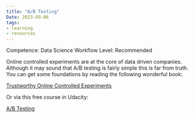 ```yaml
---
title: "A/B Testing"
Date: 2023-03-06
tags: 
- learning
- resources
---
```



Competence: Data Science Workflow
Level: Recommended

Online controlled experiments are at the core of data driven companies. Although it may sound that A/B testing is fairly simple this is far from truth. You can get some foundations by reading the following wonderful book: 

[Trustworthy Online Controlled Experiments](https://www.goodreads.com/book/show/51635906-trustworthy-online-controlled-experiments)

Or via this free course in Udacity:

[A/B Testing](https://www.udacity.com/course/ab-testing--ud257)